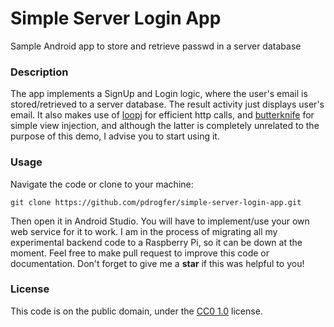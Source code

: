 # Simple Server Login App
Sample Android app to store and retrieve passwd in a server database

### Description
The app implements a SignUp and Login logic, where the user's email is stored/retrieved to a server database. The result activity
just displays user's email. It also makes use of [loopj](http://loopj.com/android-async-http/) for efficient http calls, and
[butterknife](http://jakewharton.github.io/butterknife/) for simple view injection, and although the latter is completely 
unrelated to the purpose of this demo, I advise you to start using it.

### Usage
Navigate the code or clone to your machine:
```
git clone https://github.com/pdrogfer/simple-server-login-app.git
```
Then open it in Android Studio. You will have to implement/use your own web service for it to work. I am in the process of migrating all my experimental backend 
code to a Raspberry Pi, so it can be down at the moment. Feel free to make pull request to improve this code or documentation. 
Don't forget to give me a **star** if this was helpful to you!

### License
This code is on the public domain, under the [CC0 1.0](https://creativecommons.org/publicdomain/zero/1.0/) license.
